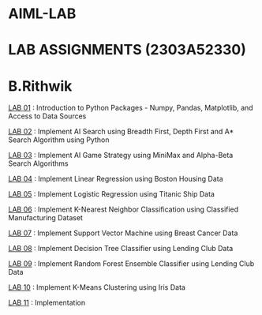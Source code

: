 # AIML-LAB
<h1>LAB ASSIGNMENTS (2303A52330)</h1>
<h1>   B.Rithwik</h1>

<body>
  
<a href="https://github.com/RickyBandi/AIML-LAB/blob/main/LAB/Week%201.ipynb">LAB 01</a> : Introduction to Python Packages - Numpy, Pandas, Matplotlib, and Access to Data Sources

<a href="https://github.com/RickyBandi/AIML-LAB/blob/main/LAB/Week%202%20(Aug%2014)%20%5BAIML%5D.ipynb">LAB 02</a> : Implement AI Search using Breadth First, Depth First and A* Search Algorithm using Python

<a href="https://github.com/RickyBandi/AIML-LAB/blob/main/LAB/Week%203.ipynb">LAB 03</a> : Implement AI Game Strategy using MiniMax and Alpha-Beta Search Algorithms 

<a href="https://github.com/RickyBandi/AIML-LAB/blob/main/LAB/Week%204.ipynb">LAB 04</a> : Implement Linear Regression using Boston Housing Data

<a href="https://github.com/RickyBandi/AIML-LAB/blob/main/LAB/Week%205.ipynb">LAB 05</a> :  Implement Logistic Regression using Titanic Ship Data

<a href="https://github.com/RickyBandi/AIML-LAB/blob/main/LAB/Week%206.ipynb">LAB 06</a> : Implement K-Nearest Neighbor Classification using Classified Manufacturing Dataset

<a href="https://github.com/RickyBandi/AIML-LAB/blob/main/LAB/Week%207.ipynb">LAB 07</a> : Implement Support Vector Machine using Breast Cancer Data

<a href="https://github.com/RickyBandi/AIML-LAB/blob/main/LAB/Week_8.ipynb">LAB 08</a> : Implement Decision Tree Classifier using Lending Club Data

<a href="https://github.com/RickyBandi/AIML-LAB/blob/main/LAB/Week%209.ipynb">LAB 09</a> : Implement Random Forest Ensemble Classifier using Lending Club Data

<a href="https://github.com/RickyBandi/AIML-LAB/blob/main/LAB/Week%20-%2010%20%5BKMeans%5D.ipynb">LAB 10</a> : Implement K-Means Clustering using Iris Data

<a href="https://github.com/RickyBandi/AIML-LAB/blob/main/LAB/AIML%20Implementation.ipynb">LAB 11</a> : Implementation
</body>
